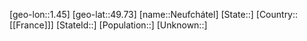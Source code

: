 ﻿---
location: [49.73,1.45]
type: City
tags:
- geo/City


SpocWebEntityId: 32821
isDeleted: false
confidential: public

---
[geo-lon::1.45]
[geo-lat::49.73]
[name::Neufchátel]
[State::]
[Country::[[France]]]
[StateId::]
[Population::]
[Unknown::]

